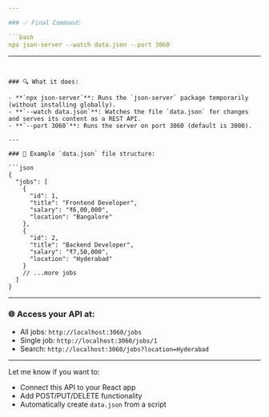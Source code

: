 ```yaml
---

### ✅ Final Command:

```bash
npx json-server --watch data.json --port 3060
```

---
```


### 🔍 What it does:

- **`npx json-server`**: Runs the `json-server` package temporarily (without installing globally).
- **`--watch data.json`**: Watches the file `data.json` for changes and serves its content as a REST API.
- **`--port 3060`**: Runs the server on port 3060 (default is 3000).

---

### 📂 Example `data.json` file structure:

```json
{
  "jobs": [
    {
      "id": 1,
      "title": "Frontend Developer",
      "salary": "₹6,00,000",
      "location": "Bangalore"
    },
    {
      "id": 2,
      "title": "Backend Developer",
      "salary": "₹7,50,000",
      "location": "Hyderabad"
    }
    // ...more jobs
  ]
}
```

---

### 🌐 Access your API at:

- All jobs: `http://localhost:3060/jobs`
- Single job: `http://localhost:3060/jobs/1`
- Search: `http://localhost:3060/jobs?location=Hyderabad`

---

Let me know if you want to:

- Connect this API to your React app
- Add POST/PUT/DELETE functionality
- Automatically create `data.json` from a script
